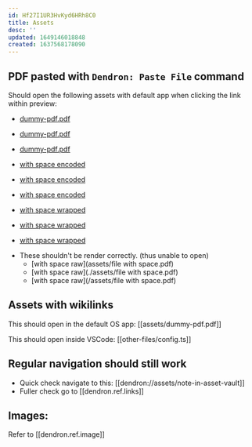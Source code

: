 ```yaml
---
id: Hf27I1UR3HvKyd6HRh8C0
title: Assets
desc: ''
updated: 1649146018848
created: 1637568178090
---
```


## PDF pasted with `Dendron: Paste File` command
 Should open the following assets with default app when clicking the link within preview:
* [dummy-pdf.pdf](assets/dummy-pdf.pdf) 
* [dummy-pdf.pdf](./assets/dummy-pdf.pdf) 
* [dummy-pdf.pdf](/assets/dummy-pdf.pdf)

* [with space encoded](assets/file%20with%20space.pdf)
* [with space encoded](./assets/file%20with%20space.pdf)
* [with space encoded](/assets/file%20with%20space.pdf)

* [with space wrapped](<assets/file with space.pdf>)
* [with space wrapped](<./assets/file with space.pdf>)
* [with space wrapped](</assets/file with space.pdf>)

- These shouldn't be render correctly. (thus unable to open)
    * [with space raw](assets/file with space.pdf)
    * [with space raw](./assets/file with space.pdf)
    * [with space raw](/assets/file with space.pdf)

## Assets with wikilinks

This should open in the default OS app: [[assets/dummy-pdf.pdf]]

This should open inside VSCode: [[other-files/config.ts]]

## Regular navigation should still work
* Quick check navigate to this: [[dendron://assets/note-in-asset-vault]]
* Fuller check go to [[dendron.ref.links]]

## Images:
Refer to [[dendron.ref.image]]
